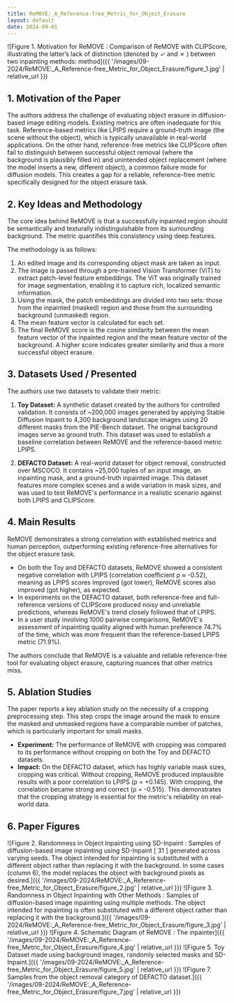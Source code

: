 ```yaml
---
title: ReMOVE:_A_Reference-free_Metric_for_Object_Erasure
layout: default
date: 2024-09-01
---
```

![Figure 1. Motivation for ReMOVE : Comparison of ReMOVE with CLIPScore, illustrating the latter’s lack of distinction (denoted by ✓ and ✗ ) between two inpainting methods: method]({{ '/images/09-2024/ReMOVE:_A_Reference-free_Metric_for_Object_Erasure/figure_1.jpg' | relative_url }})
## 1. Motivation of the Paper
The authors address the challenge of evaluating object erasure in diffusion-based image editing models. Existing metrics are often inadequate for this task. Reference-based metrics like LPIPS require a ground-truth image (the scene without the object), which is typically unavailable in real-world applications. On the other hand, reference-free metrics like CLIPScore often fail to distinguish between successful object removal (where the background is plausibly filled in) and unintended object replacement (where the model inserts a new, different object), a common failure mode for diffusion models. This creates a gap for a reliable, reference-free metric specifically designed for the object erasure task.

## 2. Key Ideas and Methodology
The core idea behind ReMOVE is that a successfully inpainted region should be semantically and texturally indistinguishable from its surrounding background. The metric quantifies this consistency using deep features.

The methodology is as follows:
1.  An edited image and its corresponding object mask are taken as input.
2.  The image is passed through a pre-trained Vision Transformer (ViT) to extract patch-level feature embeddings. The ViT was originally trained for image segmentation, enabling it to capture rich, localized semantic information.
3.  Using the mask, the patch embeddings are divided into two sets: those from the inpainted (masked) region and those from the surrounding background (unmasked) region.
4.  The mean feature vector is calculated for each set.
5.  The final ReMOVE score is the cosine similarity between the mean feature vector of the inpainted region and the mean feature vector of the background. A higher score indicates greater similarity and thus a more successful object erasure.

## 3. Datasets Used / Presented
The authors use two datasets to validate their metric:

1.  **Toy Dataset:** A synthetic dataset created by the authors for controlled validation. It consists of ~200,000 images generated by applying Stable Diffusion Inpaint to 4,300 background landscape images using 20 different masks from the PIE-Bench dataset. The original background images serve as ground truth. This dataset was used to establish a baseline correlation between ReMOVE and the reference-based metric LPIPS.

2.  **DEFACTO Dataset:** A real-world dataset for object removal, constructed over MSCOCO. It contains ~25,000 tuples of an input image, an inpainting mask, and a ground-truth inpainted image. This dataset features more complex scenes and a wide variation in mask sizes, and was used to test ReMOVE's performance in a realistic scenario against both LPIPS and CLIPScore.

## 4. Main Results
ReMOVE demonstrates a strong correlation with established metrics and human perception, outperforming existing reference-free alternatives for the object erasure task.

-   On both the Toy and DEFACTO datasets, ReMOVE showed a consistent negative correlation with LPIPS (correlation coefficient ρ ≈ -0.52), meaning as LPIPS scores improved (got lower), ReMOVE scores also improved (got higher), as expected.
-   In experiments on the DEFACTO dataset, both reference-free and full-reference versions of CLIPScore produced noisy and unreliable predictions, whereas ReMOVE's trend closely followed that of LPIPS.
-   In a user study involving 1000 pairwise comparisons, ReMOVE's assessment of inpainting quality aligned with human preference 74.7% of the time, which was more frequent than the reference-based LPIPS metric (71.9%).

The authors conclude that ReMOVE is a valuable and reliable reference-free tool for evaluating object erasure, capturing nuances that other metrics miss.

## 5. Ablation Studies
The paper reports a key ablation study on the necessity of a cropping preprocessing step. This step crops the image around the mask to ensure the masked and unmasked regions have a comparable number of patches, which is particularly important for small masks.

-   **Experiment:** The performance of ReMOVE with cropping was compared to its performance without cropping on both the Toy and DEFACTO datasets.
-   **Impact:** On the DEFACTO dataset, which has highly variable mask sizes, cropping was critical. Without cropping, ReMOVE produced implausible results with a poor correlation to LPIPS (ρ = +0.145). With cropping, the correlation became strong and correct (ρ = -0.515). This demonstrates that the cropping strategy is essential for the metric's reliability on real-world data.

## 6. Paper Figures
![Figure 2. Randomness in Object Inpainting using SD-Inpaint : Samples of diffusion-based image inpainting using SD-Inpaint [ 31 ] generated across varying seeds. The object intended for inpainting is substituted with a different object rather than replacing it with the background. In some cases (column 6), the model replaces the object with background pixels as desired.]({{ '/images/09-2024/ReMOVE:_A_Reference-free_Metric_for_Object_Erasure/figure_2.jpg' | relative_url }})
![Figure 3. Randomness in Object Inpainting with Other Methods : Samples of diffusion-based image inpainting using multiple methods. The object intended for inpainting is often substituted with a different object rather than replacing it with the background.]({{ '/images/09-2024/ReMOVE:_A_Reference-free_Metric_for_Object_Erasure/figure_3.jpg' | relative_url }})
![Figure 4. Schematic Diagram of ReMOVE : The inpainter]({{ '/images/09-2024/ReMOVE:_A_Reference-free_Metric_for_Object_Erasure/figure_4.jpg' | relative_url }})
![Figure 5. Toy Dataset made using background images, randomly selected masks and SD-Inpaint.]({{ '/images/09-2024/ReMOVE:_A_Reference-free_Metric_for_Object_Erasure/figure_5.jpg' | relative_url }})
![Figure 7. Samples from the object removal category of DEFACTO dataset.]({{ '/images/09-2024/ReMOVE:_A_Reference-free_Metric_for_Object_Erasure/figure_7.jpg' | relative_url }})
